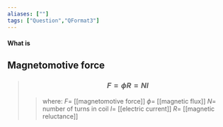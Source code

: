 ```yaml
---
aliases: [""]
tags: ["Question","QFormat3"]
---
```


#### What is
## Magnetomotive force

> ### $$ F = \phi R = NI $$ 
>> where:
>> $F=$ [[magnetomotive force]]
>> $\phi=$ [[magnetic flux]]
>> $N=$ number of turns in coil
>> $I=$ [[electric current]]
>> $R=$ [[magnetic reluctance]]